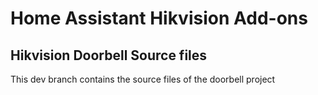 # Home Assistant Hikvision Add-ons 

## Hikvision Doorbell Source files

This dev branch contains the source files of the doorbell project
